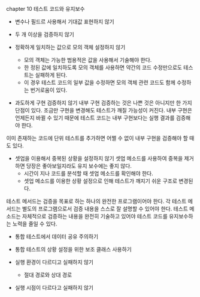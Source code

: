 chapter 10 테스트 코드와 유지보수

- 변수나 필드르 사용해서 기대값 표현하지 않기
- 두 개 이상을 검증하지 않기
- 정확하게 일치하는 값으로 모의 객체 설정하지 않기
    - 모의 객체는 가능한 범용적은 값을 사용해서 기술해야 한다.
    - 한 정된 값에 일치하도록 모의 객체를 사용하면 약간의 코드 수정만으로도 테스트는 실패하게 된다.
    - 이 경우 테스트 코드의 일부 값을 수정하면 모의 객체 관련 코드도 함께 수정하는 번거로움이 있다.
    
-  과도하게 구현 검증하지 않기
내부 구현 검증하는 것은 나쁜 것은 아니지만 한 가지 단점이 있다. 조금만 구현을 변경해도 테스트가 깨질 가능성이 커진다.
내부 구현은 언제든지 바뀔 수 있기 때문에 테스트 코드는 내부 구현보다는 실행 결과를 검증해야 한다.

이미 존재하는 코드에 단위 테스트를 추가하면 어쩔 수 없이 내부 구현을 검증해야 할 때도 있다.

- 셋업을 이용해서 중복된 상황을 설정하지 않기
셋업 메소드를 사용하여 중복을 제거하면 당장은 좋아보일지라도 유지 보수에는 좋지 않다.
    - 시간이 지나 코드를 분석할 때 셋업 메소드를 확인해야 한다.
    - 셋업 메소드를 이용한 상황 설정으로 인해 테스트가 깨지기 쉬운 구조로 변경된다.
  
테스트 메서드는 검증을 목표로 하는 하나의 완전한 프로그램이어야 한다. 각 테스트 메서드는 별도의 프로그램으로서 검증 내용을 스스로 잘 설명할 수 있어야 한다.
테스트 메소드는 자체적으로 검증하는 내용을 완전히 기술하고 있어야 테스트 코드를 유지보수하는 노력을 줄일 수 있다.

- 통합 테스트에서 데이터 공유 주의하기
- 통합 테스트의 상황 설정을 위한 보조 클래스 사용하기
- 실행 환경이 다르디고 실패하지 않기
  - 절대 경로와 상대 경로
  
- 실행 시점이 다르다고 실패하지 않기
